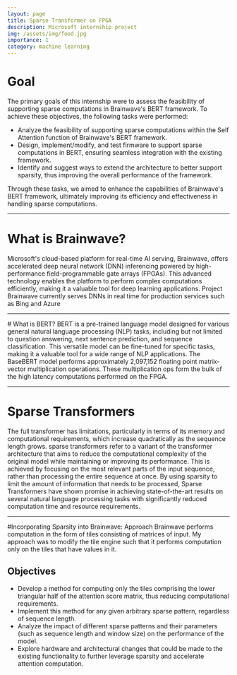 ```yaml
---
layout: page
title: Sparse Transformer on FPGA
description: Microsoft internship project
img: /assets/img/food.jpg
importance: 1
category: machine learning
---
```


# Goal

The primary goals of this internship were to assess the feasibility of supporting sparse computations in Brainwave's BERT framework. To achieve these objectives, the following tasks were performed:

- Analyze the feasibility of supporting sparse computations within the Self Attention function of Brainwave's BERT framework.
- Design, implement/modify, and test firmware to support sparse computations in BERT, ensuring seamless integration with the existing framework.
- Identify and suggest ways to extend the architecture to better support sparsity, thus improving the overall performance of the framework.

Through these tasks, we aimed to enhance the capabilities of Brainwave's BERT framework, ultimately improving its efficiency and effectiveness in handling sparse computations.

<hr>

# What is Brainwave?
Microsoft's cloud-based platform for real-time AI serving, Brainwave, offers accelerated deep neural network (DNN) inferencing powered by high-performance field-programmable gate arrays (FPGAs). This advanced technology enables the platform to perform complex computations efficiently, making it a valuable tool for deep learning applications. Project Brainwave currently serves DNNs in real
time for production services such as Bing and Azure

<hr>
# What is BERT?
BERT is a pre-trained language model designed for various general natural language processing (NLP) tasks, including but not limited to question answering, next sentence prediction, and sequence classification. This versatile model can be fine-tuned for specific tasks, making it a valuable tool for a wide range of NLP applications. The BaseBERT model performs approximately 2,097,152 floating point matrix-vector multiplication operations.
These multiplication ops form the bulk of the high latency computations performed on the FPGA.

<hr>

# Sparse Transformers
The full transformer has limitations, particularly in terms of its memory and computational requirements, which increase quadratically as the sequence length grows. sparse transformers refer to a variant of the transformer architecture that aims to reduce the computational complexity of the original model while maintaining or improving its performance. This is achieved by focusing on the most relevant parts of the input sequence, rather than processing the entire sequence at once. By using sparsity to limit the amount of information that needs to be processed, Sparse Transformers have shown promise in achieving state-of-the-art results on several natural language processing tasks with significantly reduced computation time and resource requirements.

<hr>

#Incorporating Sparsity into Brainwave: Approach
Brainwave performs computation in the form of tiles consisting of matrices of input. My approach was to modify the tile engine such that it performs computation only on the tiles that have values in it.

## Objectives

- Develop a method for computing only the tiles comprising the lower triangular half of the attention score matrix, thus reducing computational requirements.
- Implement this method for any given arbitrary sparse pattern, regardless of sequence length.
- Analyze the impact of different sparse patterns and their parameters (such as sequence length and window size) on the performance of the model.
- Explore hardware and architectural changes that could be made to the existing functionality to further leverage sparsity and accelerate attention computation.
